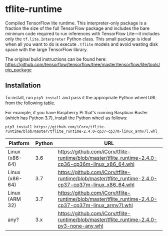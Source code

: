 # tflite-runtime
Compiled TensorFlow lite runtime. This interpreter-only package is a fraction the size of the full TensorFlow package and includes the bare minimum code required to run inferences with TensorFlow Lite—it includes only the `tf.lite.Interpreter` Python class. This small package is ideal when all you want to do is execute `.tflite` models and avoid wasting disk space with the large TensorFlow library.

The original build instructions can be found here: https://github.com/tensorflow/tensorflow/tree/master/tensorflow/lite/tools/pip_package

## Installation

To install, run `pip3 install` and pass it the appropriate Python wheel URL from the following table.

For example, if you have Raspberry Pi that's running Raspbian Buster (which has Python 3.7), install the Python wheel as follows:

`pip3 install https://github.com/iCorv/tflite-runtime/blob/master/tflite_runtime-2.4.0-cp37-cp37m-linux_armv7l.whl`


|     Platform    | Python  | URL                                                                                                   |
|-----------------|---------|-------------------------------------------------------------------------------------------------------|
| Linux (x86-64)  |   3.6   | https://github.com/iCorv/tflite-runtime/blob/master/tflite_runtime-2.4.0-cp36-cp36m-linux_x86_64.whl  |
| Linux (x86-64)  |   3.7   | https://github.com/iCorv/tflite-runtime/blob/master/tflite_runtime-2.4.0-cp37-cp37m-linux_x86_64.whl  |
| Linux (ARM 32)  |   3.7   | https://github.com/iCorv/tflite-runtime/blob/master/tflite_runtime-2.4.0-cp37-cp37m-linux_armv7l.whl  |
| any?            |   3.x   | https://github.com/iCorv/tflite-runtime/blob/master/tflite_runtime-2.4.0-py3-none-any.whl             |

